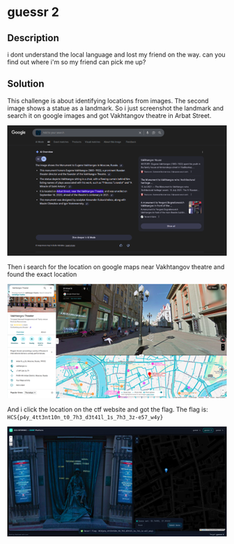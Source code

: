 # guessr 2

## Description

i dont understand the local language and lost my friend on the way. can you find out where i'm so my friend can pick me up?

## Solution

This challenge is about identifying locations from images. The second image shows a statue as a landmark. So i just screenshot the landmark and search it on google images and got Vakhtangov theatre in Arbat Street.

![image-search](./image-search.png)

Then i search for the location on google maps near Vakhtangov theatre and found the exact location

![maps](./maps.png)

And i click the location on the ctf website and got the flag. The flag is: `HCS{p4y_4tt3nt10n_t0_7h3_d3t41l_1s_7h3_3z-e57_w4y}`

![flag](./flag.png)
